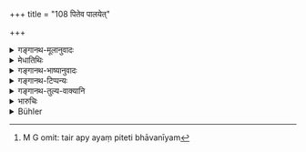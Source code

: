 +++
title = "108 पितेव पालयेत्"

+++

<details><summary>गङ्गानथ-मूलानुवादः</summary>

The eldest brother shall support his younger brothers, just as the father supports his sons; and the younger brothers, in duty bound, shall behave towards the eldest brother, like sons.—(108)
</details>

<details><summary>मेधातिथिः</summary>

पुत्रवत् पालनीया न तु बाला इति धनादिना गर्हणीयाः । तैर् अप्य् अयं पितेति भावनीयम्[^२६७] । तद् आह **पुत्रवच् चापि वर्तेरन्न्** इति ॥ ९.१०८ ॥


[^२६७]:
     M G omit: tair apy ayaṃ piteti bhāvanīyam

_अपरा प्रशंसा ।_
</details>

<details><summary>गङ्गानथ-भाष्यानुवादः</summary>

They should be supported like sons; but they shall not be deprived of wealth, on the ground of their being of younger age.

They also should look upon him as their father; this is what is meant by the sentence.—‘*They shall behave like sons*.’— (108)
</details>

<details><summary>गङ्गानथ-टिप्पन्यः</summary>

This verse is quoted in *Vivādaratnākara* (p. 457), which adds the
following explanation:—The eldest brother should take care of the
younger brothers, as if he were their father, and he should not separate
them;—‘*putravat varteran*’, they should not entertain feelings of
hatred towards him;—in *Vyavahāra-Bālambhaṭṭī* (pp. 513, 656 and
691);—in *Smṛticandrikā* (Saṃskāra, p. 90), as attributing the qualities
of father and son to the elder and younger brothers respectively;—and in
*Vīramitrodaya* (Vyavahāra 172a).
</details>

<details><summary>गङ्गानथ-तुल्य-वाक्यानि</summary>

**(verses 9.105-110)  
**

See Comparative notes for [Verse
9.105].
</details>

<details><summary>भारुचिः</summary>

येनैवंगुणः,
</details>

<details><summary>Bühler</summary>

108	As a father (supports) his sons, so let the eldest support his younger brothers, and let them also in accordance with the law behave towards their eldest brother as sons (behave towards their father).
</details>
